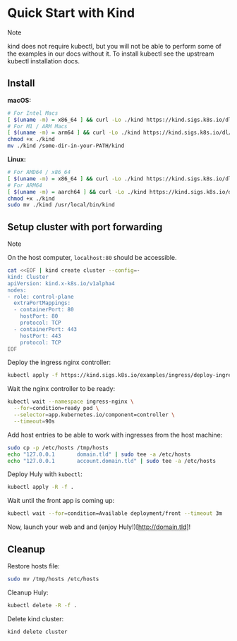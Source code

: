 # Quick Start with Kind

> [!NOTE]
> kind does not require kubectl, but you will not be able to perform some of the examples in our docs without it. To install kubectl see the upstream kubectl installation docs.

## Install

**macOS:**

```bash
# For Intel Macs
[ $(uname -m) = x86_64 ] && curl -Lo ./kind https://kind.sigs.k8s.io/dl/v0.26.0/kind-darwin-amd64
# For M1 / ARM Macs
[ $(uname -m) = arm64 ] && curl -Lo ./kind https://kind.sigs.k8s.io/dl/v0.26.0/kind-darwin-arm64
chmod +x ./kind
mv ./kind /some-dir-in-your-PATH/kind
```

**Linux:**

```bash
# For AMD64 / x86_64
[ $(uname -m) = x86_64 ] && curl -Lo ./kind https://kind.sigs.k8s.io/dl/v0.26.0/kind-linux-amd64
# For ARM64
[ $(uname -m) = aarch64 ] && curl -Lo ./kind https://kind.sigs.k8s.io/dl/v0.26.0/kind-linux-arm64
chmod +x ./kind
sudo mv ./kind /usr/local/bin/kind
```

## Setup cluster with port forwarding

> [!NOTE]
> On the host computer, `localhost:80` should be accessible.

```bash
cat <<EOF | kind create cluster --config=-
kind: Cluster
apiVersion: kind.x-k8s.io/v1alpha4
nodes:
- role: control-plane
  extraPortMappings:
  - containerPort: 80
    hostPort: 80
    protocol: TCP
  - containerPort: 443
    hostPort: 443
    protocol: TCP
EOF
```

Deploy the ingress nginx controller:

```bash
kubectl apply -f https://kind.sigs.k8s.io/examples/ingress/deploy-ingress-nginx.yaml
```

Wait the nginx controller to be ready:

```bash
kubectl wait --namespace ingress-nginx \
  --for=condition=ready pod \
  --selector=app.kubernetes.io/component=controller \
  --timeout=90s
```

Add host entries to be able to work with ingresses from the host machine:

```bash
sudo cp -p /etc/hosts /tmp/hosts
echo "127.0.0.1       domain.tld" | sudo tee -a /etc/hosts
echo "127.0.0.1       account.domain.tld" | sudo tee -a /etc/hosts
```

Deploy Huly with `kubectl`:

```bash
kubectl apply -R -f .
```

Wait until the front app is coming up:

```bash
kubectl wait --for=condition=Available deployment/front --timeout 3m
```

Now, launch your web and and (enjoy Huly!)[http://domain.tld]!

## Cleanup

Restore hosts file:

```bash
sudo mv /tmp/hosts /etc/hosts
```

Cleanup Huly:

```bash
kubectl delete -R -f .
```

Delete kind cluster:

```bash
kind delete cluster
```
